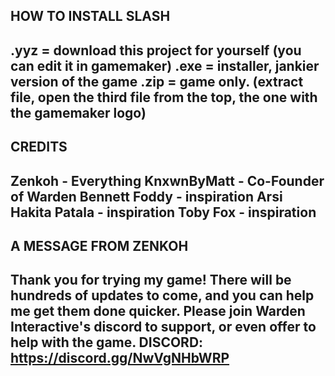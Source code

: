 HOW TO INSTALL SLASH
--------------------------------------------------------------------------------
.yyz = download this project for yourself (you can edit it in gamemaker)
.exe = installer, jankier version of the game
.zip = game only. (extract file, open the third file from the top, the one with the gamemaker logo)
--------------------------------------------------------------------------------
CREDITS
--------------------------------------------------------------------------------
Zenkoh - Everything
KnxwnByMatt - Co-Founder of Warden 
Bennett Foddy - inspiration
Arsi Hakita Patala - inspiration
Toby Fox - inspiration
--------------------------------------------------------------------------------
A MESSAGE FROM ZENKOH
--------------------------------------------------------------------------------
Thank you for trying my game! There will be hundreds of updates to come, and you 
can help me get them done quicker. Please join Warden Interactive's discord to 
support, or even offer to help with the game.
DISCORD: https://discord.gg/NwVgNHbWRP
--------------------------------------------------------------------------------
